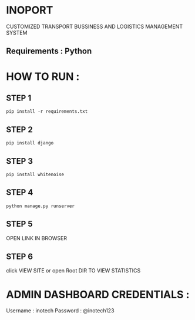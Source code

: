 # INOPORT
 CUSTOMIZED TRANSPORT BUSSINESS AND LOGISTICS MANAGEMENT  SYSTEM

## Requirements : Python 

# HOW TO RUN : 

## STEP 1
`pip install -r requirements.txt`

## STEP 2 
`pip install django`

## STEP 3
`pip install whitenoise`

## STEP 4
`python manage.py runserver`

## STEP 5
OPEN LINK IN BROWSER

## STEP 6 
click VIEW SITE or open Root DIR TO VIEW STATISTICS

# ADMIN DASHBOARD CREDENTIALS :

Username : inotech
Password : @inotech123
